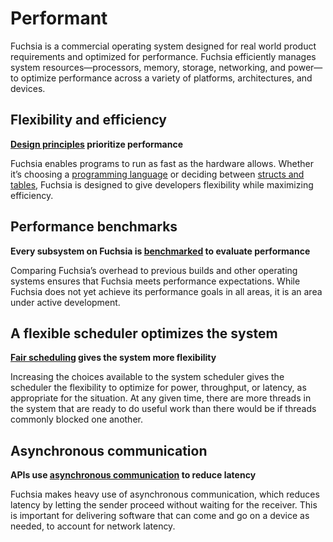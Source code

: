 # Performant

Fuchsia is a commercial operating system designed for real world product
requirements and optimized for performance. Fuchsia efficiently manages system
resources—processors, memory, storage, networking, and power—to optimize
performance across a variety of platforms, architectures, and devices.

## Flexibility and efficiency

**[Design principles][design-principles] prioritize performance**

Fuchsia enables programs to run as fast as the hardware allows. Whether it’s
choosing a [programming language][programming-language] or deciding between
[structs and tables][structs-and-tables], Fuchsia is designed to give developers
flexibility while maximizing efficiency.

## Performance benchmarks

**Every subsystem on Fuchsia is [benchmarked] to evaluate
performance**

Comparing Fuchsia’s overhead to previous builds and other operating systems
ensures that Fuchsia meets performance expectations. While Fuchsia does not
yet achieve its performance goals in all areas, it is an area under active
development.

## A flexible scheduler optimizes the system

**[Fair scheduling][fair-scheduling] gives the system more flexibility**

Increasing the choices available to the system scheduler gives the scheduler the
flexibility to optimize for power, throughput, or latency, as appropriate for
the situation. At any given time, there are more threads in the system that are
ready to do useful work than there would be if threads commonly blocked one another.

## Asynchronous communication

**APIs use [asynchronous communication][async-com] to reduce latency**

Fuchsia makes heavy use of asynchronous communication, which reduces latency by
letting the sender proceed without waiting for the receiver. This is important
for delivering software that can come and go on a device as needed, to account
for network latency.

[design-principles]: /contribute/governance/rfcs/0027_you_only_pay_what_you_use.md
[programming-language]: /contribute/governance/rfcs/0082_starnix.md
[structs-and-tables]: /contribute/governance/rfcs/0047_tables.md#should_i_use_a_struct_or_a_table
[benchmarked]: /src/tests/benchmarks
[fair-scheduling]: /concepts/kernel/fair_scheduler.md
[async-com]: /concepts/fidl/overview.md#messaging_models